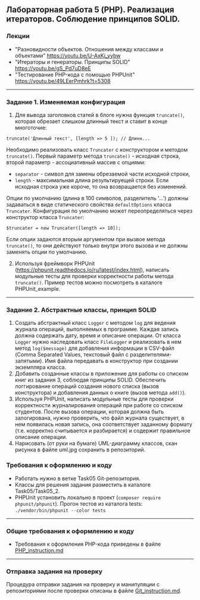 ##                             Лабораторная работа 5 (PHP). Реализация итераторов. Соблюдение принципов SOLID.
### Лекции
* "Разновидности объектов. Отношения между классами и объектами" https://youtu.be/U-AxKi_yybw
* "Итераторы и генераторы. Принципы SOLID" https://youtu.be/gS_Pd7uD8eE
* "Тестирование PHP-кода с помощью PHPUnit" https://youtu.be/49LEerPmhrk?t=5308

- - -
### Задание 1. Изменяемая конфигурация
1.  Для вывода заголовков статей в блоге нужна функция `truncate()`, которая обрезает слишком длинный текст и ставит в конце многоточие:
```
truncate('Длинный текст', [length => 5 ]); // Длинн...
```
Необходимо реализовать класс `Truncater` с конструктором и методом `truncate()`. Первый параметр метода `truncate()` - исходная строка, второй параметр - ассоциативный массив с опциями:
* `separator` - символ для замены обрезаемой части исходной строки,
* `length` - максимальная длина результируещей строки. Если исходная строка уже короче, то она возвращается без изменений.

Опции по умолчанию (длина в 100 символов, разделитель '...') должны задаваться в виде статического свойства `defaultOptions` класса `Truncater`.
Конфигурация по умолчанию может переопределяться через конструктор класса `Truncater`:
```
$truncater = new Truncater([length => 10]);
```
Если опции задаются вторым аргументом при вызвое метода `truncate()`, то они действуют только внутри этого вызова и не должны заменять опции по умолчанию.

2. Используя фреймворк PHPUnit (https://phpunit.readthedocs.io/ru/latest/index.html), написать модульные тесты для проверки корректности работы метода `truncate()`.
Пример тестов можно посмотреть в каталоге PHPUnit_example.

- - -
### Задание 2. Абстрактные классы, принцип SOLID
1. Создать абстрактный класс `Logger` с методом `log` для ведения журнала операций, выполняемых в программе. Каждая запись должна содержать дату, время и описание операции.
От класса `Logger` нужно наследовать класс `FileLogger` и реализовать в нем метод `log($message)` для добавления информации в CSV-файл (Comma Separated Values, текстовый файл с разделителями-запятыми). Имя файла передавать в конструктор при создании экземпляра класса.
2. Добавить созданные классы в приложение для работы со списком книг из задания 3, соблюдая принципы SOLID. Обеспечить логгирование операций создания нового списка (вызов конструктора) и добавления данных о книге (вызов метода `add()`).
3. Используя PHPUnit, написать модульные тесты для проверки корректности журналирования операций при работе со списком студентов. После вызова операции, которая должна быть залогирована, нужно проверить, что файл журнала существует, в нем появилась новая запись, она соответствует заданному формату (т.е. корректно считывается и разбирается) и содержит правильное описание операции.
4. Нарисовать (от руки на бумаге) UML-диаграмму классов, скан рисунка в файле uml.jpg сохранить в репозиторий.


### Требования к оформлению и коду
* Работать нужно в ветке Task05 Git-репозитория.
* Классы для решения задания разместить в каталоге Task05/Task05_2.
* PHPUnit установить локально в проект (`composer require phpunit/phpunit`). Прогон тестов из каталога tests: `./vendor/bin/phpunit --color tests`

- - -

### Общие требования к оформлению и коду
* Требования к оформления PHP-кода приведены в файле [PHP_instruction.md](PHP_instruction.md)

- - -

### Отправка задания на проверку
Процедура отправки задания на проверку и манипуляции с репозиториями после проверки описаны в файле [Git_instruction.md](Git_instruction.md).
